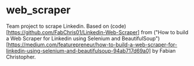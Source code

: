 # web_scraper
Team project to scrape Linkedin. Based on (code)[https://github.com/FabChris01/Linkedin-Web-Scraper] from ("How to build a Web Scraper for Linkedin using Selenium and BeautifulSoup")[https://medium.com/featurepreneur/how-to-build-a-web-scraper-for-linkedin-using-selenium-and-beautifulsoup-94ab717d69a0] by Fabian Christopher.
